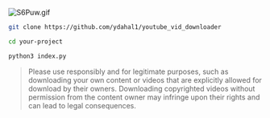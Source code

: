 ![S6Puw.gif](https://s6.gifyu.com/images/S6PR8.gif)



```bash
git clone https://github.com/ydahal1/youtube_vid_downloader
```

```bash
cd your-project
```
```bash
python3 index.py
```

> Please use  responsibly and for legitimate purposes, such as downloading your own content or videos that are explicitly allowed for download by their owners.
Downloading copyrighted videos without permission from the content owner may infringe upon their rights and can lead to legal consequences.
